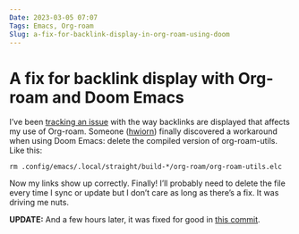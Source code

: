 ```yaml
---
Date: 2023-03-05 07:07
Tags: Emacs, Org-roam
Slug: a-fix-for-backlink-display-in-org-roam-using-doom
---
```


# A fix for backlink display with Org-roam and Doom Emacs

I’ve been [tracking an issue](https://github.com/org-roam/org-roam/issues/2198#issuecomment-1449331444) with the way backlinks are displayed that affects my use of Org-roam. Someone ([hwiorn](https://github.com/hwiorn)) finally discovered a workaround when using Doom Emacs: delete the compiled version of org-roam-utils. Like this:

    rm .config/emacs/.local/straight/build-*/org-roam/org-roam-utils.elc

Now my links show up correctly. Finally! I’ll probably need to delete the file every time I sync or update but I don’t care as long as there’s a fix. It was driving me nuts.

**UPDATE:** And a few hours later, it was fixed for good in [this commit](https://github.com/org-roam/org-roam/commit/f7dc81e494e55923a9e926a817e381152ec56f52).
